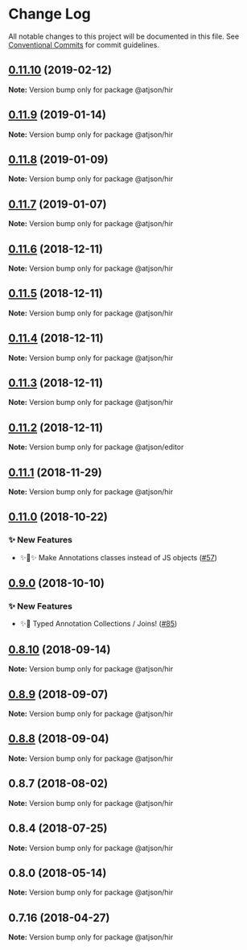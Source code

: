 # Change Log

All notable changes to this project will be documented in this file.
See [Conventional Commits](https://conventionalcommits.org) for commit guidelines.

## [0.11.10](https://github.com/CondeNast-Copilot/atjson/compare/@atjson/hir@0.11.9...@atjson/hir@0.11.10) (2019-02-12)

**Note:** Version bump only for package @atjson/hir





## [0.11.9](https://github.com/CondeNast-Copilot/atjson/compare/@atjson/hir@0.11.8...@atjson/hir@0.11.9) (2019-01-14)

**Note:** Version bump only for package @atjson/hir





## [0.11.8](https://github.com/CondeNast-Copilot/atjson/compare/@atjson/hir@0.11.7...@atjson/hir@0.11.8) (2019-01-09)

**Note:** Version bump only for package @atjson/hir





## [0.11.7](https://github.com/CondeNast-Copilot/atjson/compare/@atjson/hir@0.11.6...@atjson/hir@0.11.7) (2019-01-07)

**Note:** Version bump only for package @atjson/hir





## [0.11.6](https://github.com/CondeNast-Copilot/atjson/compare/@atjson/hir@0.11.5...@atjson/hir@0.11.6) (2018-12-11)

**Note:** Version bump only for package @atjson/hir





## [0.11.5](https://github.com/CondeNast-Copilot/atjson/compare/@atjson/hir@0.11.4...@atjson/hir@0.11.5) (2018-12-11)

**Note:** Version bump only for package @atjson/hir





## [0.11.4](https://github.com/CondeNast-Copilot/atjson/compare/@atjson/hir@0.11.3...@atjson/hir@0.11.4) (2018-12-11)

**Note:** Version bump only for package @atjson/hir





## [0.11.3](https://github.com/CondeNast-Copilot/atjson/compare/@atjson/hir@0.11.2...@atjson/hir@0.11.3) (2018-12-11)

**Note:** Version bump only for package @atjson/hir





## [0.11.2](https://github.com/CondeNast-Copilot/atjson/compare/@atjson/hir@0.11.1...@atjson/hir@0.11.2) (2018-12-11)

**Note:** Version bump only for package @atjson/editor


## [0.11.1](https://github.com/CondeNast-Copilot/atjson/compare/@atjson/hir@0.11.0...@atjson/hir@0.11.1) (2018-11-29)

**Note:** Version bump only for package @atjson/hir





## [0.11.0](https://github.com/CondeNast-Copilot/atjson/compare/@atjson/hir@0.9.0...@atjson/hir@0.11.0) (2018-10-22)


### ✨ New Features

* ✨👑✨ Make Annotations classes instead of JS objects ([#57](https://github.com/CondeNast-Copilot/atjson/issues/57))


## [0.9.0](https://github.com/CondeNast-Copilot/atjson/compare/@atjson/hir@0.8.10...@atjson/hir@0.9.0) (2018-10-10)


### ✨ New Features

* ✨🤠 Typed Annotation Collections / Joins! ([#85](https://github.com/CondeNast-Copilot/atjson/issues/85))



## [0.8.10](https://github.com/CondeNast-Copilot/atjson/compare/@atjson/hir@0.8.9...@atjson/hir@0.8.10) (2018-09-14)

**Note:** Version bump only for package @atjson/hir

## [0.8.9](https://github.com/CondeNast-Copilot/atjson/compare/@atjson/hir@0.8.8...@atjson/hir@0.8.9) (2018-09-07)

**Note:** Version bump only for package @atjson/hir


## [0.8.8](https://github.com/CondeNast-Copilot/atjson/compare/@atjson/hir@0.8.7...@atjson/hir@0.8.8) (2018-09-04)

**Note:** Version bump only for package @atjson/hir


## 0.8.7 (2018-08-02)

**Note:** Version bump only for package @atjson/hir


## 0.8.4 (2018-07-25)

**Note:** Version bump only for package @atjson/hir


## 0.8.0 (2018-05-14)

**Note:** Version bump only for package @atjson/hir


## 0.7.16 (2018-04-27)

**Note:** Version bump only for package @atjson/hir
